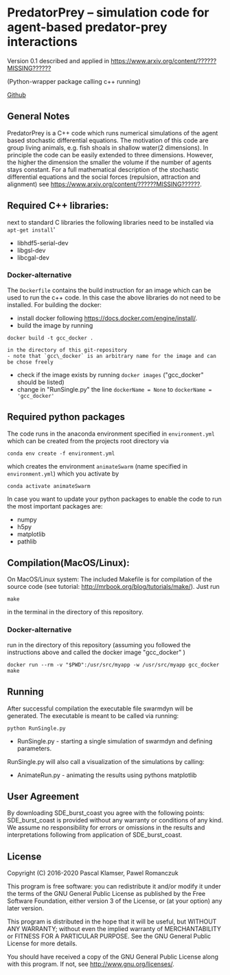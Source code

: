 # PredatorPrey – simulation code for agent-based predator-prey interactions
Version 0.1 described and applied in <https://www.arxiv.org/content/??????MISSING??????>

(Python-wrapper package calling c++ running)

[Github](https://github.com/PaPeK/predatorPrey)

## General Notes

PredatorPrey is a C++ code which runs numerical simulations of the agent based stochastic differential equations.
The motivation of this code are group living animals, e.g. fish shoals in shallow water(2 dimensions).
In principle the code can be easily extended to three dimensions. However, the higher the dimension the smaller the volume if the number of agents stays constant.
For a full mathematical description of the stochastic differential equations and the social forces (repulsion, attraction and alignment) see <https://www.arxiv.org/content/??????MISSING??????>. 

## Required C++ libraries:

next to standard C libraries the following libraries need to be installed via ``apt-get install``'

- libhdf5-serial-dev
- libgsl-dev
- libcgal-dev

### Docker-alternative

The ```Dockerfile``` contains the build instruction for an image
which can be used to run the c++ code. In this case the above libraries do not need to be installed.
For building the docker:

- install docker following https://docs.docker.com/engine/install/.
- build the image by running 
```
docker build -t gcc_docker .
```
    in the directory of this git-repository
    - note that `gcc\_docker` is an arbitrary name for the image and can be chose freely
- check if the image exists by running `docker images` ("gcc_docker" should be listed)
- change in "RunSingle.py" the line `dockerName = None` to `dockerName = 'gcc_docker'`

## Required python packages

The code runs in the anaconda environment specified in `environment.yml` which can be created from the projects root directory via
```shell
conda env create -f environment.yml
```
which creates the environment `animateSwarm` (name specified in `environment.yml`) which you activate by
```shell
conda activate animateSwarm
```
In case you want to update your python packages to enable the code to run the most important packages are:

- numpy
- h5py
- matplotlib
- pathlib

## Compilation(MacOS/Linux):

On MacOS/Linux system:
The included Makefile is for compilation of the source code (see tutorial: http://mrbook.org/blog/tutorials/make/). Just run 

```
make
``` 

in the terminal in the directory of this repository.

### Docker-alternative

run in the directory of this repository (assuming you followed the instructions above and called the docker image "gcc_docker" )

```
docker run --rm -v "$PWD":/usr/src/myapp -w /usr/src/myapp gcc_docker make
```

## Running

After successful compilation the executable file swarmdyn will be generated.
The executable is meant to be called via running:

```
python RunSingle.py
```


- RunSingle.py - starting a single simulation of swarmdyn and defining parameters.

RunSingle.py will also call a visualization of the simulations by calling:

- AnimateRun.py - animating the results using pythons matplotlib

## User Agreement

By downloading SDE_burst_coast you agree with the following points: SDE_burst_coast is provided without any warranty or conditions of any kind. We assume no responsibility for errors or omissions in the results and interpretations following from application of SDE_burst_coast.

## License

Copyright (C) 2016-2020 Pascal Klamser, Pawel Romanczuk

This program is free software: you can redistribute it and/or modify
it under the terms of the GNU General Public License as published by
the Free Software Foundation, either version 3 of the License, or
(at your option) any later version.

This program is distributed in the hope that it will be useful,
but WITHOUT ANY WARRANTY; without even the implied warranty of
MERCHANTABILITY or FITNESS FOR A PARTICULAR PURPOSE.  See the
GNU General Public License for more details.

You should have received a copy of the GNU General Public License
along with this program.  If not, see <http://www.gnu.org/licenses/>.

